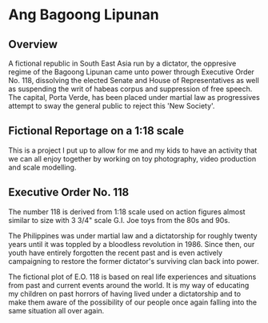 # Ang Bagoong Lipunan

## Overview  

A fictional republic in South East Asia run by a dictator, the oppresive regime of the Bagoong Lipunan came unto power through Executive Order No. 118, dissolving the elected Senate and House of Representatives as well as suspending the writ of habeas corpus and suppression of free speech. The capital, Porta Verde, has been placed under martial law as progressives attempt to sway the general public to reject this 'New Society'.

## Fictional Reportage on a 1:18 scale

This is a project I put up to allow for me and my kids to have an activity that we can all enjoy together by working on toy photography, video production and scale modelling.

## Executive Order No. 118

The number 118 is derived from 1:18 scale used on action figures almost similar to size with 3 3/4" scale G.I. Joe toys from the 80s and 90s.

The Philippines was under martial law and a dictatorship for roughly twenty years until it was toppled by a bloodless revolution in 1986. Since then, our youth have entirely forgotten the recent past and is even actively campaigning to restore the former dictator's surviving clan back into power. 

The fictional plot of E.O. 118 is based on real life experiences and situations from past and current events around the world. It is my way of educating my children on past horrors of having lived under a dictatorship and to make them aware of the possibility of our people once again falling into the same situation all over again.


